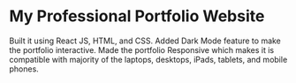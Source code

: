 # My Professional Portfolio Website

Built it using React JS, HTML, and CSS. 
Added Dark Mode feature to make the portfolio interactive.
Made the portfolio Responsive which makes it is compatible with majority of the laptops, desktops, iPads, tablets, and mobile phones.
